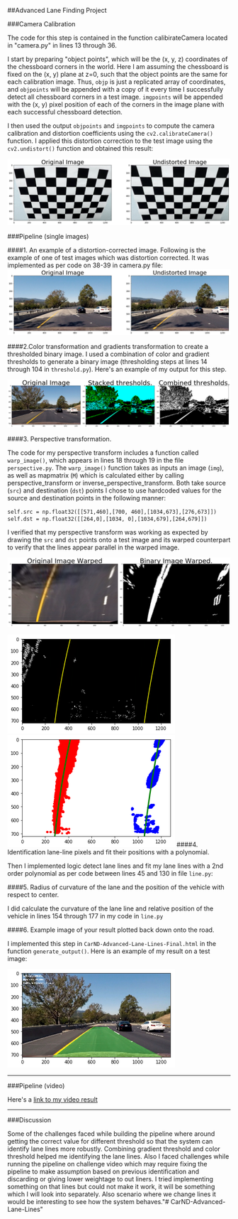 ##Advanced Lane Finding Project

[//]: # (Image References)

[image1]: ./output_images/output_1_0.png "Undistorted"
[image2]: ./output_images/output_2_1.png "Road Transformed"
[image3]: ./output_images/output_2_42.png "Binary Example"
[image4]: ./output_images/output_2_43.png "Warp Example"
[image4_1]: ./output_images/output_2_15.png "Warp Example"
[image4_2]: ./output_images/output_2_16.png "Warp Example"
[image6]: ./output_images/output_2_47.png "Output"


###Camera Calibration

The code for this step is contained in the function calibirateCamera located in "camera.py" in lines 13 through 36.  

I start by preparing "object points", which will be the (x, y, z) coordinates of the chessboard corners in the world. Here I am assuming the chessboard is fixed on the (x, y) plane at z=0, such that the object points are the same for each calibration image.  Thus, `objp` is just a replicated array of coordinates, and `objpoints` will be appended with a copy of it every time I successfully detect all chessboard corners in a test image.  `imgpoints` will be appended with the (x, y) pixel position of each of the corners in the image plane with each successful chessboard detection.  

I then used the output `objpoints` and `imgpoints` to compute the camera calibration and distortion coefficients using the `cv2.calibrateCamera()` function.  I applied this distortion correction to the test image using the `cv2.undistort()` function and obtained this result: 

![alt text][image1]

###Pipeline (single images)

####1. An example of a distortion-corrected image.
Following is the example of one of test images which was distortion corrected. It was implemented as per code on 38-39 in camera.py file:
![alt text][image2]

####2.Color transformation and gradients transformation to create a thresholded binary image.
I used a combination of color and gradient thresholds to generate a binary image (thresholding steps at lines 14 through 104 in `threshold.py`).  Here's an example of my output for this step.

![alt text][image3]

####3. Perspective transformation.

The code for my perspective transform includes a function called `warp_image()`, which appears in lines 18 through 19 in the file `perspective.py`.  The `warp_image()` function takes as inputs an image (`img`), as well as mapmatrix (`M`) which is calculated either by calling perspective_transform or inverse_perspective_transform. Both take source (`src`) and destination (`dst`) points  I chose to use hardcoded values for  the source and destination points in the following manner:

```
self.src = np.float32([[571,460],[700, 460],[1034,673],[276,673]])
self.dst = np.float32([[264,0],[1034, 0],[1034,679],[264,679]])	

```

I verified that my perspective transform was working as expected by drawing the `src` and `dst` points onto a test image and its warped counterpart to verify that the lines appear parallel in the warped image.

![alt text][image4]

![alt text][image4_1]
![alt text][image4_2]
####4. Identification lane-line pixels and fit their positions with a polynomial.

Then I implemented logic detect lane lines and fit my lane lines with a 2nd order polynomial as per code between lines 45 and 130 in file `line.py`:


####5. Radius of curvature of the lane and the position of the vehicle with respect to center.

I did calculate the curvature of the lane line and relative position of the vehicle in lines 154 through 177 in my code in `line.py`

####6. Example image of your result plotted back down onto the road.

I implemented this step in `CarND-Advanced-Lane-Lines-Final.html` in the function `generate_output()`.  Here is an example of my result on a test image:

![alt text][image6]

---

###Pipeline (video)

Here's a [link to my video result](./output.mp4)

---

###Discussion

Some of the challenges faced while building the pipeline where around getting the correct value for different threshold so that the system can identify lane lines more robustly. Combining gradient threshold and color threshold helped me identifying the lane lines. Also I faced challenges while running the pipeline on challenge video which may require fixing the pipeline to make assumption based on previous identification and discarding or giving lower weightage to out liners. I tried implementing something on that lines but could not make it work, it will be something which I will look into separately. Also scenario where we change lines it would be interesting to see how the system behaves."# CarND-Advanced-Lane-Lines" 

